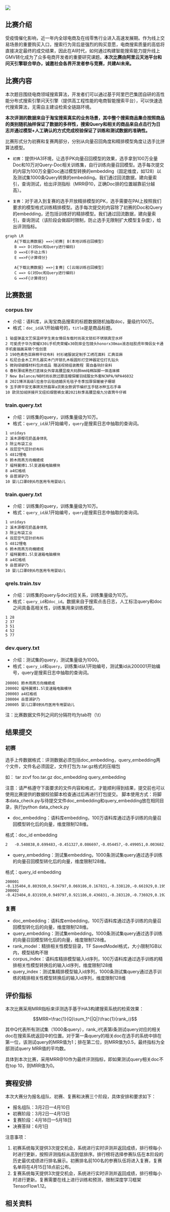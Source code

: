 <!-- “阿里灵杰”问天引擎电商搜索算法赛 -->
<!-- 电商搜索算法赛 -->
<!-- 2022-03-01 -->
<!-- <a target="_blank" href="https://www.zhihu.com/people/ashui233/">阿水</a>, <a target="_blank" href="https://www.zhihu.com/people/wang-he-13-93">鱼遇雨欲语与余</a>-->
<!-- <a href="https://tianchi.aliyun.com/competition/entrance/531946/introduction">比赛官网</a> -->


![](https://tianchi-public.oss-cn-hangzhou.aliyuncs.com/public/files/forum/164611999657774301646119988943.png)

## 比赛介绍

受疫情催化影响，近一年内全球电商及在线零售行业进入高速发展期。作为线上交易场景的重要购买入口，搜索行为背后是强烈的购买意愿，电商搜索质量的高低将直接决定最终的成交结果，因此在AI时代，如何通过构建智能搜索能力提升线上GMV转化成为了众多电商开发者的重要研究课题。**本次比赛由阿里云天池平台和问天引擎联合举办，诚邀社会各界开发者参与竞赛，共建AI未来。**


## 比赛内容

本次题目围绕电商领域搜索算法，开发者们可以通过基于阿里巴巴集团自研的高性能分布式搜索引擎问天引擎（提供高工程性能的电商智能搜索平台），可以快速迭代搜索算法，无需自主建设检索全链路环境。

 **本次评测的数据来自于淘宝搜索真实的业务场景，其中整个搜索商品集合按照商品的类别随机抽样保证了数据的多样性，搜索Query和相关的商品来自点击行为日志并通过模型+人工确认的方式完成校验保证了训练和测试数据的准确性。** 

比赛形式分为初赛和复赛两部分，分别从向量召回角度和精排模型角度让选手比拼算法模型。

- `初赛`：提供HA3环境，让选手PK向量召回模型的效果，选手拿到100万全量Doc和10万对Query-Doc相关训练集，自行训练向量召回模型。选手每次提交的内容为100万全量Doc通过模型转换的embedding（固定维度，如128）以及测试集1000条Query转换的embedding。我们通过回流数据，建向量索引，查询测试，给出评测指标（MRR@10，正确Doc排的位置越靠前分越高）。

- `复赛`：对于进入到复赛的选手开放精排模型的PK，选手需要在PAI上按照我们要求的模型格式训练精排模型。选手每次提交的内容除了初赛的Doc和Query的embedding，还包括训练好的精排模型。我们通过回流数据，建向量索引，查询测试（该阶段会做超时限制，防止选手无限制扩大模型复杂度），给出评测指标。

```mermaid
graph LR
    A{下载比赛数据} ==>|初赛| B(本地训练召回模型) 
    B ==> D(对Doc和Query进行编码) 
    D ==>E(手动上传)
    E ==>F{计算得分}

    A{下载比赛数据} ==>|复赛| C[云端训练召回模型] 
    C ==> G(对Doc和Query进行编码)
    G ==>F{计算得分}
```

## 比赛数据

### corpus.tsv

- 介绍：语料库，从淘宝商品搜索的标题数据随机抽取doc，量级约100万。
- 格式：`doc_id`从1开始编号的，`title`是是商品标题。

```
1 铂盛弹盖文艺保温杯学生男女情侣车载时尚英文锁扣不锈钢真空水杯
2 可爱虎子华为荣耀X30i手机壳荣耀x30防摔全包镜头honorx30max液态硅胶虎年情侣女卡通手机套插画呆萌个性创意
3 190色素色亚麻棉平纹布料 衬衫裙服装定制手工绣花面料 汇典亚麻
4 松尼合金木工开孔器实木门开锁孔木板圆形打空神器定位打孔钻头
5 微钩绿蝴蝶材料包非成品 赠送视频组装教程 需自备钩针染料
6 春秋薄绒黑色打底袜女外穿高腰显瘦大码胖mm纯棉踩脚一体连袜裤
7 New Balance/NB时尚长款过膝连帽保暖羽绒服女外套NCNPA/NPA46032
8 2021博洋高级l拉舍尔云毯结婚庆毛毯子冬季加厚保暖被子珊瑚
9 玉手牌平安无事牌天然翡翠a货男女款调节编织玉手链冰种玉石手串
10 欧货加绒拼接开叉纽扣烟管裤女潮2021秋季高腰显瘦九分直筒牛仔裤
```


### train.query.txt
- 介绍：训练集的query，训练集量级为10万。
- 格式：`query_id`从1开始编号，`query`是搜索日志中抽取的查询词。

```
1 unidays
2 溪木源樱花奶盖身体乳
3 除尘布袋工业
4 双层空气层针织布料
5 4812锂电
6 鈴木雨燕方向機總成
7 福特翼搏1.5l变速箱电脑模块
8 a4红格纸
9 岳普湖驴乃
10 婴儿口罩0到6月医用专用婴幼儿
```

### train.query.txt
- 介绍：训练集的query，训练集量级为10万。
- 格式：`query_id`从1开始编号，`query`是搜索日志中抽取的查询词。

```
1 unidays
2 溪木源樱花奶盖身体乳
3 除尘布袋工业
4 双层空气层针织布料
5 4812锂电
6 鈴木雨燕方向機總成
7 福特翼搏1.5l变速箱电脑模块
8 a4红格纸
9 岳普湖驴乃
10 婴儿口罩0到6月医用专用婴幼儿
```

### qrels.train.tsv
- 介绍：训练集的query与doc对应关系，训练集量级为10万。
- 格式：`query_id`和`doc_id`。数据来自于搜索点击日志，人工标注query和doc之间具备高相关性，训练集用来训练模型。

```
1 28
2 37
3 51
4 52
5 77
```

### dev.query.txt
- 介绍：测试集的query，测试集量级为1000。
- 格式：`query_id`和`query`，训练集id从1开始编号，测试集id从200001开始编号，query是搜索日志中抽取的查询词。

```
200001 鈴木雨燕方向機總成
200002 福特翼搏1.5l变速箱电脑模块
200003 a4红格纸
200004 岳普湖驴乃
200005 婴儿口罩0到6月医用专用婴幼儿
```

注：比赛数据文件列之间的分隔符均为tab符（\t）

## 结果提交

### 初赛

选手上传数据格式：评测数据必须包括doc_embedding，query_embedding两个文件，文件名必须固定，文件打包为.tar.gz格式的压缩包

如： tar zcvf foo.tar.gz doc_embedding query_embedding

注意：请严格遵守下面要求的文件内容和格式，才能顺利得到结果，提交前也可以使用比赛提供的数据校验脚本检查通过后再进行打包提交。
脚本使用方式：将脚本data_check.py与待提交文件doc_embedding和query_embedding放在相同目录，执行python data_check.py

- doc_embedding：语料库embedding，100万语料库通过选手训练的向量召回模型转化后的向量，维度限制128维。

格式：doc_id embedding

```1	0.078739,0.282391,0.298502,-0.294370,-0.166545,-0.013302,0.369835,0.650909,-0.180876,0.344435,-0.511384,-0.600136,0.876170,0.595053,0.529620,0.313576,0.069411,0.794169,0.424571,0.226918,-0.652573,0.009937,0.046894,-0.072549,0.180052,0.311451,0.062532,0.477394,0.066133,0.548474,0.106401,0.449037,0.557605,0.318793,-0.500357,0.160880,-0.738819,0.250867,-0.122692,-0.743531,0.297371,0.348448,0.565187,0.782533,-0.468554,0.115671,0.387320,0.090747,0.474048,-0.262481,0.439003,0.860079,0.795876,0.674476,-0.391774,-0.751113,-0.248353,-0.033272,0.529141,-0.078997,-0.296786,0.053545,-0.573510,-0.500531,0.848892,0.055240,0.316602,0.426072,-0.118691,0.613708,0.043924,-0.370509,0.630920,-0.280416,0.012843,0.158447,0.194989,-0.546903,0.440936,-0.634484,0.362358,0.208168,0.525906,-0.364060,-0.019356,0.629384,0.332850,0.348769,0.444354,0.171443,-0.498889,0.150438,-0.080280,0.007969,-0.003882,-0.355891,-0.565994,-0.751133,-0.769314,0.448398,0.384470,0.091455,0.662950,0.441133,0.167109,0.942066,-0.236464,0.449114,0.519677,0.432361,0.625516,0.518622,-0.133762,0.032810,-0.323678,0.440681,0.320589,-0.447725,-0.215608,-0.675732,-0.933527,-0.246847,-0.178769,-0.141269,-0.515197,-0.485108,0.170341,0.001802
2	-0.540838,0.699483,-0.451327,0.086697,-0.054457,-0.499051,0.003682,0.386219,0.789026,0.288511,-0.133612,-0.295615,0.777499,0.446981,0.467732,0.289793,0.056430,0.239342,0.394474,0.739930,0.115619,0.400768,-0.688479,-0.245249,0.401545,0.067654,-0.406273,0.631079,-0.426185,-0.050901,0.822377,0.156809,0.470805,0.389092,-0.304748,0.460465,-0.340481,-0.423877,0.524095,-0.464753,-0.258779,0.044986,0.657499,0.020781,-0.231213,0.624265,-0.439564,-0.086296,-0.299126,-0.656638,0.563738,0.211103,-0.039345,-0.314355,-0.332023,-0.639921,0.253654,-0.688456,0.599655,-0.322762,0.377239,0.328488,-0.116180,-0.447221,-0.694954,0.099366,0.182083,-0.030348,0.495848,0.014681,-0.854940,0.079997,0.103800,0.755586,0.225769,-0.611819,0.838259,0.036218,-0.601004,0.192454,-0.409465,0.092632,-0.603502,0.159294,0.429040,0.369765,-0.726122,0.733279,-0.024388,-0.124334,-0.579293,0.445816,0.372260,0.145361,-0.458661,-0.613036,-0.436888,-0.237132,0.201241,-0.383260,-0.467477,-0.055167,-0.631041,-0.695114,-0.106460,-0.263603,0.310081,-0.170549,0.330076,0.695804,-0.587648,0.725412,0.251732,0.619346,-0.192143,0.415200,0.746687,0.077549,0.100267,-0.837646,-0.472764,-0.608654,-0.643243,-0.529133,-0.160022,-0.163062,0.878883,0.207523
```

- query_embedding：测试集embedding，1000条测试集query通过选手训练的向量召回模型转化后的向量，维度限制128维。

格式：query_id embedding

```
200001	-0.135404,0.803930,0.504797,0.069186,0.167831,-0.338120,-0.661929,0.195884,0.486813,0.417895,0.482173,0.209041,0.872994,-0.828141,0.728383,0.356425,0.759754,-0.052395,0.507669,0.215317,-0.192724,0.354297,-0.180966,0.227305,0.059949,-0.032830,-0.689066,-0.136598,-0.149492,0.614751,-0.121169,0.078482,0.830174,0.314577,-0.656824,-0.453853,-0.112618,0.255748,-0.165194,0.180441,-0.648762,0.016295,-0.077889,-0.427791,-0.559264,0.530929,-0.176297,0.360376,0.156768,-0.667612,0.166032,-0.823885,-0.044583,-0.578066,-0.794777,0.748353,0.400552,-0.569963,0.492026,-0.031295,0.612561,0.737051,-0.562610,-0.347112,-0.285974,-0.181199,0.056392,0.647825,0.176503,-0.555277,-0.964822,0.024799,0.144688,-0.901272,0.119162,0.321779,0.673564,-0.368255,0.336027,-0.314200,-0.114383,-0.700413,-0.341001,-0.104651,0.446940,0.681534,-0.276488,0.303378,0.334960,0.529115,-0.246529,0.591134,0.532262,0.508022,0.159080,-0.416760,0.650044,-0.454730,-0.164469,-0.022359,0.246616,0.360257,0.484009,-0.153596,-0.655843,-0.534573,-0.088258,-0.588581,-0.555207,0.736479,0.365190,0.508661,-0.226940,0.401698,-0.369445,-0.549004,0.472026,-0.552466,-0.099697,0.169051,-0.442829,0.183305,-0.619190,0.577419,0.211713,-0.096493,0.619457,0.072318
200002	-0.423404,0.831930,0.949797,0.921186,0.436831,-0.283120,-0.736929,0.192884,0.486813,0.417895,0.482173,0.209041,0.872994,-0.828141,0.728383,0.356425,0.759754,-0.052395,0.507669,0.215317,-0.192724,0.354297,-0.180966,0.227305,0.059949,-0.032830,-0.689066,-0.136598,-0.149492,0.614751,-0.121169,0.078482,0.830174,0.314577,-0.656824,-0.453853,-0.112618,0.255748,-0.165194,0.180441,-0.648762,0.016295,-0.077889,-0.427791,-0.559264,0.530929,-0.176297,0.360376,0.156768,-0.667612,0.166032,-0.823885,-0.044583,-0.578066,-0.794777,0.748353,0.400552,-0.569963,0.492026,-0.031295,0.612561,0.737051,-0.562610,-0.347112,-0.285974,-0.181199,0.056392,0.647825,0.176503,-0.555277,-0.964822,0.024799,0.144688,-0.901272,0.119162,0.321779,0.673564,-0.368255,0.336027,-0.314200,-0.114383,-0.700413,-0.341001,-0.104651,0.446940,0.681534,-0.276488,0.303378,0.334960,0.529115,-0.246529,0.591134,0.532262,0.508022,0.159080,-0.416760,0.650044,-0.454730,-0.164469,-0.022359,0.246616,0.360257,0.484009,-0.153596,-0.655843,-0.534573,-0.088258,-0.588581,-0.555207,0.736479,0.365190,0.508661,-0.226940,0.401698,-0.369445,-0.549004,0.472026,-0.552466,-0.099697,0.169051,-0.442829,0.183305,-0.619190,0.577419,0.211713,-0.096493,0.619457,0.072318
```

### 复赛

- doc_embedding：语料库embedding，100万语料库通过选手训练的向量召回模型转化后的向量，维度限制128维。
- query_embedding：测试集embedding，1000条测试集query通过选手训练的向量召回模型转化后的向量，维度限制128维。
- rank_model：精排相关性模型目录，TF SavedModel格式，大小限制1GB以内，模型结构不限
- corpus_index：语料库精排模型输入id序列，100万语料库通过选手训练的精排相关性模型转换后的输入id序列，维度限制128维
- query_index：测试集精排模型输入id序列，1000条测试集query通过选手训练的精排相关性模型转换后的输入id序列，维度限制128维

## 评价指标

本次比赛采用MRR指标来评测选手基于HA3构建搜索系统的检索效果：

$$MRR=\frac{1}{Q}\sum_1^{|Q|}\frac{1}{rank_i}$$

其中Q代表所有测试集（1000条query），rank_i代表第i条测试query对应的相关doc在搜索系统返回中的位置。对于第一条query的相关doc在选手的系统中排在第一位，该测试query的MRR值为1；排在第二位，则MRR值为0.5，最终指标为全部测试query MRR值的平均数。

具体到本次比赛，采用MRR@10作为最终评测指标，即如果测试query相关doc不在top 10，则MRR值为0。



## 赛程安排

本次大赛分为报名组队、初赛、复赛和决赛三个阶段，具体安排和要求如下：
- 报名组队：3月2日—4月10日
- 初赛阶段：3月2日—4月13日
- 复赛阶段：4月18日—5月18日
- 决赛答辩：6月1日

注意事项：

1. 初赛系统每天提供3次提交机会，系统进行实时评测并返回成绩，排行榜每小时进行更新，按照评测指标从高到低排序。排行榜将选择参赛队伍在本阶段的历史最优成绩进行排名展示。初赛排名前100名的参赛队伍将进入复赛，复赛名单将在4月15日18点前公布。
2. 复赛系统每天提供3次提交机会，系统进行实时评测并返回成绩，排行榜每小时进行更新。复赛需要在线上进行训练和预测，限制深度学习框架TensorFlow1.12。

## 相关资料